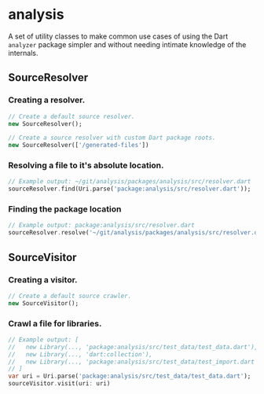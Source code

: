 analysis
===

A set of utility classes to make common use cases of using the Dart `analyzer`
package simpler and without needing intimate knowledge of the internals.

SourceResolver
---

### Creating a resolver.

```dart
// Create a default source resolver.
new SourceResolver();

// Create a source resolver with custom Dart package roots.
new SourceResolver(['/generated-files'])
```

### Resolving a file to it's absolute location.

```dart
// Example output: ~/git/analysis/packages/analysis/src/resolver.dart
sourceResolver.find(Uri.parse('package:analysis/src/resolver.dart'));
```

### Finding the package location

```dart
// Example output: package:analysis/src/resolver.dart
sourceResolver.resolve('~/git/analysis/packages/analysis/src/resolver.dart');
```

SourceVisitor
---

### Creating a visitor.

```dart
// Create a default source crawler.
new SourceVisitor();
```

### Crawl a file for libraries.

```dart
// Example output: [
//   new Library(..., 'package:analysis/src/test_data/test_data.dart'),
//   new Library(..., 'dart:collection'),
//   new Library(..., 'package:analysis/src/test_data/test_import.dart')
// ]
var uri = Uri.parse('package:analysis/src/test_data/test_data.dart');
sourceVisitor.visit(uri: uri)
```
